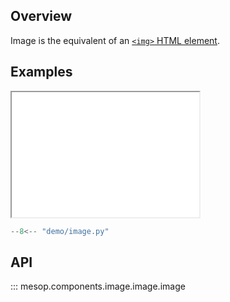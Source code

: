 ## Overview

Image is the equivalent of an [`<img>` HTML element](https://developer.mozilla.org/en-US/docs/Web/HTML/Element/img).

## Examples

<iframe class="component-demo" src="/mesop/demo/?demo=image" style="height: 200px"></iframe>

```python
--8<-- "demo/image.py"
```

## API

::: mesop.components.image.image.image
